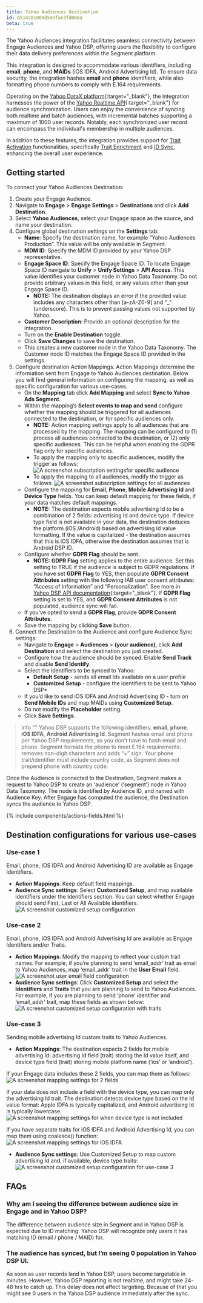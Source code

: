```yaml
---
title: Yahoo Audiences Destination
id: 6514281004d549fae3fd086a
beta: true
---
```


The Yahoo Audiences integration facilitates seamless connectivity between Engage Audiences and Yahoo DSP, offering users the flexibility to configure their data delivery preferences within the Segment platform.

This integration is designed to accommodate various identifiers, including **email**, **phone**, and **MAIDs** (iOS IDFA, Android Advertising Id). To ensure data security, the integration hashes **email** and **phone** identifiers, while also formatting phone numbers to comply with E.164 requirements.

Operating on the [Yahoo DataX platform](https://developer.yahooinc.com/datax/guide/){:target="_blank"}, the integration harnesses the power of the [Yahoo Realtime API](https://developer.yahooinc.com/datax/guide/datax-online-spec/user-data-audience-data/){:target="_blank"} for audience synchronization. Users can enjoy the convenience of syncing both realtime and batch audiences, with incremental batches supporting a maximum of 1000 user records. Notably, each synchronized user record can encompass the individual's membership in multiple audiences.

In addition to these features, the integration provides support for [Trait Activation](/docs/engage/trait-activation/) functionalities, specifically [Trait Enrichment](/docs/engage/trait-activation/trait-enrichment/) and [ID Sync](/docs/engage/trait-activation/id-sync/), enhancing the overall user experience.


## Getting started

To connect your Yahoo Audiences Destination: 
1. Create your Engage Audience.
2. Navigate to **Engage** > **Engage Settings** > **Destinations** and click **Add Destination**.
3. Select **Yahoo Audiences**, select your Engage space as the source, and name your destination.
4. Configure global destination settings on the **Settings** tab:
    - **Name**: Specify the destination name, for example “Yahoo Audiences Production”. This value will be only available in Segment.
    - **MDM ID**: Specify the MDM ID provided by your Yahoo DSP representative.
    - **Engage Space ID**: Specify the Engage Space ID. To locate Engage Space ID navigate to **Unify** > **Unify Settings** > **API Access**. This value identifies your customer node in Yahoo Data Taxonomy. Do not provide arbitrary values in this field, or any values other than your Engage Space ID. 
        - **NOTE:** The destination displays an error if the provided value includes any characters other than [a-zA-Z0-9] and “_” (underscore). This is to prevent passing values not supported by Yahoo.
    - **Customer Description**: Provide an optional description for the integration. 
    - Turn on the **Enable Destination** toggle.
    - Click **Save Changes** to save the destination.
    - This creates a new customer node in the Yahoo Data Taxonomy. The Customer node ID matches the Engage Space ID provided in the settings.
5. Configure destination Action Mappings. Action Mappings determine the information sent from Engage to Yahoo Audiences destination. Below you will find general information on configuring the mapping, as well as specific configuration for various use-cases. 
    - On the **Mapping** tab click **Add Mapping** and select **Sync to Yahoo Ads Segment**.
    - Within the mapping’s **Select events to map and send** configure whether the mapping should be triggered for all audiences connected to the destination, or for specific audiences only.
        - **NOTE:** Action mapping settings apply to all audiences that are processed by the mapping. The mapping can be configured to (1) process all audiences connected to the destination, or (2) only specific audiences. This can be helpful when enabling the GDPR flag only for specific audiences.
        - To apply the mapping only to specific audiences, modify the trigger as follows:
        ![A screenshot subscription settingsfor specific audience](images/yahoo-1.png)
        - To apply the mapping to all audiences, modify the trigger as follows:
        ![A screenshot subscription settings for all audiences](images/yahoo-2.png)
    - Configure the mapping for **Email**, **Phone**, **Mobile Advertising Id** and **Device Type** fields. You can keep default mapping for these fields, if your data matches default mappings.
        - **NOTE:** The destination expects mobile advertising Id to be a combination of 2 fields: advertising Id and device type. If device type field is not available in your data, the destination deduces the platform (iOS /Android) based on advertising Id value formatting. If the value is capitalized - the destination assumes that this is iOS IDFA, otherwise the destination assumes that is Android DSP ID.
    - Configure whether **GDPR Flag** should be sent.
        - **NOTE:** **GDPR Flag** setting applies to the entire audience. Set this setting to TRUE if the audience is subject to GDPR regulations. If you have set **GDPR Flag** to YES, then populate **GDPR Consent Attributes** setting with the following IAB user consent attributes: “Access of Information” and “Personalization”. See more in [Yahoo DSP API documentation](https://developer.yahooinc.com/datax/guide/gdpr/faq/){:target="_blank"}. If **GDPR Flag** setting is set to YES, and **GDPR Consent Attributes** is not populated, audience sync will fail.  
    - If you’ve opted to send a **GDPR Flag**, provide **GDPR Consent Attributes**.
    - Save the mapping by clicking **Save** button.
6. Connect the Destination to the Audience and configure Audience Sync settings:
    - Navigate to **Engage** > **Audiences** > **(your audience)**, click **Add Destination** and select the destination you just created.
    - Configure how the audience should be synced. Enable **Send Track** and disable **Send Identify**. 
    - Select the identifiers to be synced to Yahoo:
        - **Default Setup** - sends all email Ids available on a user profile
        - **Customized Setup** - configure the identifiers to be sent to Yahoo DSP*
    - If you’d like to send iOS IDFA and Android Advertising ID - turn on **Send Mobile IDs** and map MAIDs using **Customized Setup**.
    - Do not modify the **Placeholder** setting. 
    - Click **Save Settings**.

> info ""
> Yahoo DSP supports the following identifiers: **email**, **phone**, **iOS IDFA**, **Android Advertising Id**. Segment hashes email and phone per Yahoo DSP requirements, so you don’t have to hash email and phone. Segment formats the phone to meet E.164 requirements: removes non-digit characters and adds “+” sign. Your phone trait/identifier must include country code, as Segment does not prepend phone with country code.

Once the Audience is connected to the Destination, Segment makes a request to Yahoo DSP to create an ‘audience’ (‘segment’) node in Yahoo Data Taxonomy. The node is identified by Audience ID, and named with Audience Key. After Engage has computed the audience, the Destination syncs the audience to Yahoo DSP.

{% include components/actions-fields.html %}

## Destination configurations for various use-cases

### Use-case 1

Email, phone, IOS IDFA and Android Advertising ID are available as Engage Identifiers. 

- **Action Mappings**: 
Keep default field mappings.
- **Audience Sync settings**: 
Select **Customized Setup**, and map available identifiers under the Identifiers section. You can select whether Engage should send First, Last or All Available identifiers.
![A screenshot customized setup configuration](images/yahoo-3.png)

### Use-case 2

Email, phone, IOS IDFA and Android Advertising Id are available as Engage Identifiers and/or Traits. 

- **Action Mappings**:
Modify the mapping to reflect your custom trait names. For example, if you’re planning to send ‘email_addr’ trait as email to Yahoo Audiences, map ‘email_addr’ trait in the **User Email** field.
![A screenshot user email field configuration](images/yahoo-4.png)
- **Audience Sync settings**:
Click **Customized Setup** and select the **Identifiers** and **Traits** that you are planning to send to Yahoo Audiences. For example, if you are planning to send ‘phone’ identifier and ‘email_addr’ trait, map these fields as shown below:
![A screenshot customized setup configuration with traits](images/yahoo-5.png)

### Use-case 3
Sending mobile advertising Id custom traits to Yahoo Audiences.

- **Action Mappings**:
The destination expects 2 fields for mobile advertising Id: advertising Id field (trait) storing the Id value itself, and device type field (trait) storing mobile platform name (‘ios’ or ‘android’). 

If your Engage data includes these 2 fields, you can map them as follows:
![A screenshot mapping settings for 2 fields](images/yahoo-6.png)

If your data does not include a field with the device type, you can map only the advertising Id trait. The destination detects device type based on the Id value format: Apple IDFA is typically capitalized, and Android advertising Id is typically lowercase. 
![A screenshot mapping settings for when device type is not included](images/yahoo-7.png)

If you have separate traits for iOS IDFA and Android Advertising Id, you can map them using coalesce() function:
![A screenshot mapping settings for iOS IDFA](images/yahoo-8.png)

- **Audience Sync settings**:
Use Customized Setup to map custom advertising Id and, if available, device type traits:
![A screenshot customized setup configuration for use-case 3](images/yahoo-9.png)

## FAQs

### Why am I seeing the difference between audience size in Engage and in Yahoo DSP?
The difference between audience size in Segment and in Yahoo DSP is expected due to ID matching. Yahoo DSP will recognize only users it has matching ID (email / phone / MAID) for. 

### The audience has synced, but I’m seeing 0 population in Yahoo DSP UI.
As soon as user records land in Yahoo DSP, users become targetable in minutes. However, Yahoo DSP reporting is not realtime, and might take 24-48 hrs to catch up. This delay does not affect targeting. Because of that you might see 0 users in the Yahoo DSP audience immediately after the sync.
